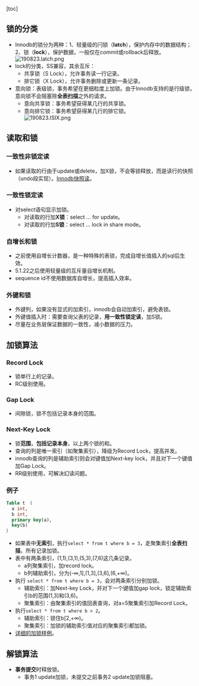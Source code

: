 [toc]
## 锁的分类 ##
- Innodb的锁分为两种：1、轻量级的闩锁（**latch**），保护内存中的数据结构；2、锁（**lock**），保护数据，一般仅在commit或rollback后释放。<br>![190823.latch.png](https://img-blog.csdnimg.cn/20190823114423397.png)
- lock的分类，SS兼容，其余互斥：
  - 共享锁（S Lock），允许事务读一行记录。
  - 排它锁（X Lock），允许事务删除或更新一条记录。
- 意向锁：表级锁，事务希望在更细粒度上加锁。由于Innodb支持的是行级锁，意向锁不会阻塞除**全表扫描**之外的请求。<br>
  - 意向共享锁：事务希望获得某几行的共享锁。
  - 意向排它锁：事务希望获得某几行的排它锁。 <br>![190823.ISIX.png](https://img-blog.csdnimg.cn/20190823120335417.png)

## 读取和锁 ##
### 一致性非锁定读 ###
- 如果读取的行由于update或delete，加X锁，不会等锁释放，而是读行的快照（undo段实现）。[Innodb快照读](https://blog.csdn.net/qq_40369829/article/details/91359489)。

### 一致性锁定读 ###
- 对select语句显示加锁。
  - 对读取的行加**X锁**：select ... for update。
  - 对读取的行加**S锁**：select ... lock in share mode。

### 自增长和锁 ###
- 之前使用自增长计数器，是一种特殊的表锁，完成自增长值插入的sql后生效。
- 5.1.22之后使用轻量级的互斥量自增长机制。
- sequence id不使用数据库自增长，提高插入效率。

### 外键和锁 ###
- 外键列，如果没有显式的加索引，innodb会自动加索引，避免表锁。
- 外键值插入时：需要查询父表的记录，**用一致性锁定读**，加S锁。
- 尽量在业务层保证数据的一致性，减小数据的压力。

## 加锁算法 ##
### Record Lock ###
- 锁单行上的记录。
- RC级别使用。

### Gap Lock ###
- 间隙锁，锁不包括记录本身的范围。

### Next-Key Lock ###
- 锁**范围**，**包括记录本身**。以上两个锁的和。
- 查询的列是唯一索引（如聚集索引），降级为Record Lock，提高并发。
- innodb查询的列是辅助索引则会对键值加Next-key lock，并且对下一个键值加Gap Lock。
- RR级别使用，可解决幻读问题。

### 例子 ###
```sql
Table t （
  a int,
  b int,
  primary key(a),
  key(b)
）

```
- 如果表中**无索引**，执行```select * from t where b = 3```，走聚集索引**全表扫描**，所有记录加锁。
- 表中有两条索引，(1,1),(3,1),(5,3),(7,6)这几条记录。
  - a列聚集索引，加record lock。
  - b列辅助索引，分为(-∞,1],(1,3],(3,6],(6,+∞)。
- 执行 ```select * from t where b = 3```，会对两条索引分别加锁。
  - 辅助索引：加Next-key Lock，并对下一个键值加gap lock，锁定辅助索引b的范围(1,3]和(3,6)。
  - 聚集索引：由聚集索引的值回表查询，对a=5聚集索引加Record Lock。
- 执行``` select * from t where b > 2 ```。
  - 辅助索引：锁住b[2,+∞)。
  - 聚集索引：加锁的辅助索引值对应的聚集索引都加锁。
- [详细的加锁样例](http://hedengcheng.com/?p=771)。

## 解锁算法 ##
- **事务提交**时释放锁。
  - 事务1 update加锁，未提交之前事务2 update加锁阻塞。